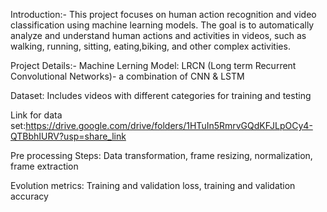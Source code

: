 Introduction:-
This project focuses on human action recognition and video classification using machine learning models. The goal is to automatically analyze and understand human actions and activities in videos, such as walking, running, sitting, eating,biking, and other complex activities.

Project Details:-
Machine Lerning Model: LRCN (Long term Recurrent Convolutional Networks)- a combination of CNN & LSTM

Dataset: Includes videos with different categories for training and testing

Link for data set:https://drive.google.com/drive/folders/1HTuIn5RmrvGQdKFJLpOCy4-QTBbhIURV?usp=share_link

Pre processing Steps: Data transformation, frame resizing, normalization, frame extraction

Evolution metrics: Training and validation loss, training and validation accuracy
